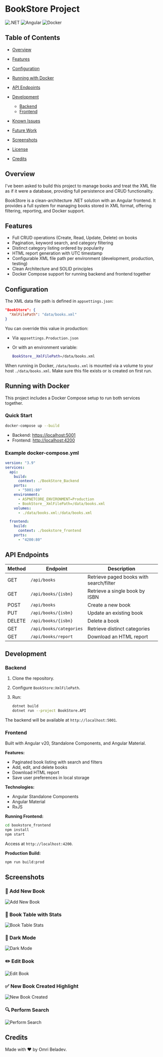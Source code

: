 # BookStore Project

![.NET](https://img.shields.io/badge/.NET-8.0-blue)
![Angular](https://img.shields.io/badge/Angular-v20-red)
![Docker](https://img.shields.io/badge/docker-ready-blue)

## Table of Contents

- [Overview](#overview)
- [Features](#features)
- [Configuration](#configuration)
- [Running with Docker](#running-with-docker)
- [API Endpoints](#api-endpoints)
- [Development](#development)

  - [Backend](#backend)
  - [Frontend](#frontend)

- [Known Issues](#known-issues)
- [Future Work](#future-work)
- [Screenshots](#screenshots)
- [License](#license)
- [Credits](#credits)

## Overview

I've been asked to build this project to manage books and treat the XML file as if it were a database, providing full persistence and CRUD functionality.

BookStore is a clean-architecture .NET solution with an Angular frontend. It provides a full system for managing books stored in XML format, offering filtering, reporting, and Docker support.

## Features

- Full CRUD operations (Create, Read, Update, Delete) on books
- Pagination, keyword search, and category filtering
- Distinct category listing ordered by popularity
- HTML report generation with UTC timestamp
- Configurable XML file path per environment (development, production, testing)
- Clean Architecture and SOLID principles
- Docker Compose support for running backend and frontend together

## Configuration

The XML data file path is defined in `appsettings.json`:

```json
"BookStore": {
  "XmlFilePath": "data/books.xml"
}
```

You can override this value in production:

- Via `appsettings.Production.json`
- Or with an environment variable:

  ```bash
  BookStore__XmlFilePath=/data/books.xml
  ```

When running in Docker, `/data/books.xml` is mounted via a volume to your host `./data/books.xml`. Make sure this file exists or is created on first run.

## Running with Docker

This project includes a Docker Compose setup to run both services together.

### Quick Start

```bash
docker-compose up --build
```

- Backend: [https://localhost:5001](https://localhost:5001)
- Frontend: [http://localhost:4200](http://localhost:4200)

### Example docker-compose.yml

```yaml
version: "3.9"
services:
  api:
    build:
      context: ./BookStore_Backend
    ports:
      - "5001:80"
    environment:
      - ASPNETCORE_ENVIRONMENT=Production
      - BookStore__XmlFilePath=/data/books.xml
    volumes:
      - ./data/books.xml:/data/books.xml

  frontend:
    build:
      context: ./bookstore_frontend
    ports:
      - "4200:80"
```

## API Endpoints

| Method | Endpoint                | Description                             |
| ------ | ----------------------- | --------------------------------------- |
| GET    | `/api/books`            | Retrieve paged books with search/filter |
| GET    | `/api/books/{isbn}`     | Retrieve a single book by ISBN          |
| POST   | `/api/books`            | Create a new book                       |
| PUT    | `/api/books/{isbn}`     | Update an existing book                 |
| DELETE | `/api/books/{isbn}`     | Delete a book                           |
| GET    | `/api/books/categories` | Retrieve distinct categories            |
| GET    | `/api/books/report`     | Download an HTML report                 |

## Development

### Backend

1. Clone the repository.
2. Configure `BookStore:XmlFilePath`.
3. Run:

   ```bash
   dotnet build
   dotnet run --project BookStore.API
   ```

The backend will be available at `http://localhost:5001`.

### Frontend

Built with Angular v20, Standalone Components, and Angular Material.

**Features:**

- Paginated book listing with search and filters
- Add, edit, and delete books
- Download HTML report
- Save user preferences in local storage

**Technologies:**

- Angular Standalone Components
- Angular Material
- RxJS

**Running Frontend:**

```bash
cd bookstore_frontend
npm install
npm start
```

Access at `http://localhost:4200`.

**Production Build:**

```bash
npm run build:prod
```

## Screenshots

### 📘 Add New Book

![Add New Book](docs/screenshot-add-new-book.png)

### 📗 Book Table with Stats

![Book Table Stats](docs/screenshot-book-table-stats.png)

### 🌙 Dark Mode

![Dark Mode](docs/screenshot-dark-mode.png)

### ✏️ Edit Book

![Edit Book](docs/screenshot-edit-book.png)

### ✅ New Book Created Highlight

![New Book Created](docs/screenshot-new-book-created.png)

### 🔍 Perform Search

![Perform Search](docs/screenshot-perfurm-search.png)

## Credits

Made with ❤️ by Omri Beladev.
